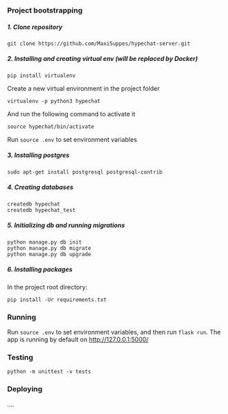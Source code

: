 
### Project bootstrapping

##### 1. Clone repository
```
git clone https://github.com/MaxiSuppes/hypechat-server.git
```
##### 2. Installing and creating virtual env (will be replaced by Docker)
```
pip install virtualenv
```

Create a new virtual environment in the project folder
```
virtualenv -p python3 hypechat
```
And run the following command to activate it
```
source hypechat/bin/activate
```

Run `source .env` to set environment variables
##### 3. Installing postgres
```
sudo apt-get install postgresql postgresql-contrib
```
##### 4. Creating databases
```
createdb hypechat
createdb hypechat_test
```
##### 5. Initializing db and running migrations
```
python manage.py db init
python manage.py db migrate
python manage.py db upgrade
```
##### 6. Installing packages
In the project root directory:
```
pip install -Ur requirements.txt
```

### Running
Run `source .env` to set environment variables, and then run `flask run`. The app is 
running by default on http://127.0.0.1:5000/ 
 
### Testing
```
python -m unittest -v tests
```
### Deploying
....
